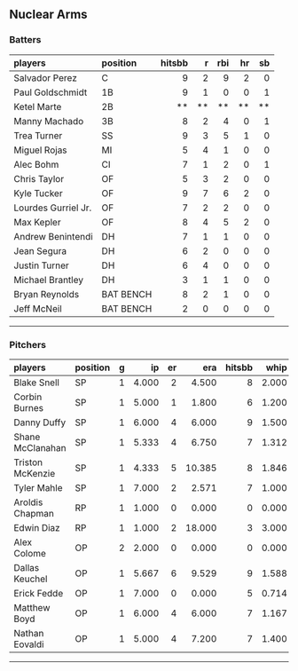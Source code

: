 ## Nuclear Arms

### Batters

 
|players             |position  | hitsbb|  r| rbi| hr| sb| 
|:-------------------|:---------|------:|--:|---:|--:|--:| 
|Salvador Perez      |C         |      9|  2|   9|  2|  0| 
|Paul Goldschmidt    |1B        |      9|  1|   0|  0|  1| 
|Ketel Marte         |2B        |     **| **|  **| **| **| 
|Manny Machado       |3B        |      8|  2|   4|  0|  1| 
|Trea Turner         |SS        |      9|  3|   5|  1|  0| 
|Miguel Rojas        |MI        |      5|  4|   1|  0|  0| 
|Alec Bohm           |CI        |      7|  1|   2|  0|  1| 
|Chris Taylor        |OF        |      5|  3|   2|  0|  0| 
|Kyle Tucker         |OF        |      9|  7|   6|  2|  0| 
|Lourdes Gurriel Jr. |OF        |      7|  2|   2|  0|  0| 
|Max Kepler          |OF        |      8|  4|   5|  2|  0| 
|Andrew Benintendi   |DH        |      7|  1|   1|  0|  0| 
|Jean Segura         |DH        |      6|  2|   0|  0|  0| 
|Justin Turner       |DH        |      6|  4|   0|  0|  0| 
|Michael Brantley    |DH        |      3|  1|   1|  0|  0| 
|Bryan Reynolds      |BAT BENCH |      8|  2|   1|  0|  0| 
|Jeff McNeil         |BAT BENCH |      2|  0|   0|  0|  0| 


* * *

### Pitchers

 
|players          |position |  g|    ip| er|    era| hitsbb|  whip| so|  w| sv| 
|:----------------|:--------|--:|-----:|--:|------:|------:|-----:|--:|--:|--:| 
|Blake Snell      |SP       |  1| 4.000|  2|  4.500|      8| 2.000|  7|  0|  0| 
|Corbin Burnes    |SP       |  1| 5.000|  1|  1.800|      6| 1.200|  9|  0|  0| 
|Danny Duffy      |SP       |  1| 6.000|  4|  6.000|      9| 1.500|  8|  0|  0| 
|Shane McClanahan |SP       |  1| 5.333|  4|  6.750|      7| 1.312|  7|  1|  0| 
|Triston McKenzie |SP       |  1| 4.333|  5| 10.385|      8| 1.846|  6|  0|  0| 
|Tyler Mahle      |SP       |  1| 7.000|  2|  2.571|      7| 1.000|  4|  0|  0| 
|Aroldis Chapman  |RP       |  1| 1.000|  0|  0.000|      0| 0.000|  1|  0|  1| 
|Edwin Diaz       |RP       |  1| 1.000|  2| 18.000|      3| 3.000|  1|  0|  0| 
|Alex Colome      |OP       |  2| 2.000|  0|  0.000|      0| 0.000|  2|  1|  0| 
|Dallas Keuchel   |OP       |  1| 5.667|  6|  9.529|      9| 1.588|  1|  1|  0| 
|Erick Fedde      |OP       |  1| 7.000|  0|  0.000|      5| 0.714|  4|  1|  0| 
|Matthew Boyd     |OP       |  1| 6.000|  4|  6.000|      7| 1.167|  8|  0|  0| 
|Nathan Eovaldi   |OP       |  1| 5.000|  4|  7.200|      7| 1.400|  6|  0|  0| 


* * *


